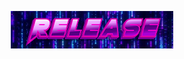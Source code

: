 <p align="center">
<a href="https://x.com/xyizko" target=_blank>
<img src="https://raw.githubusercontent.com/xyizko/xo-tagz/refs/heads/main/gfx/a.png">
</a>
</p>
